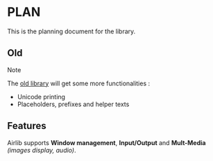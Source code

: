 # PLAN

This is the planning document for the library.

## Old

> [!NOTE]
> The [old library](../include/old.h) will get some more functionalities :

- Unicode printing
- Placeholders, prefixes and helper texts

## Features

Airlib supports **Window management**, **Input/Output** and **Mult-Media** *(images display, audio)*.
